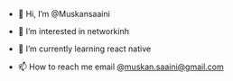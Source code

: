 - 👋 Hi, I’m @Muskansaaini
- 👀 I’m interested in networkinh
- 🌱 I’m currently learning react native

- 📫 How to reach me email @muskan.saaini@gmail.com

<!---
Muskansaaini/Muskansaaini is a ✨ special ✨ repository because its `README.md` (this file) appears on your GitHub profile.
You can click the Preview link to take a look at your changes.
--->
